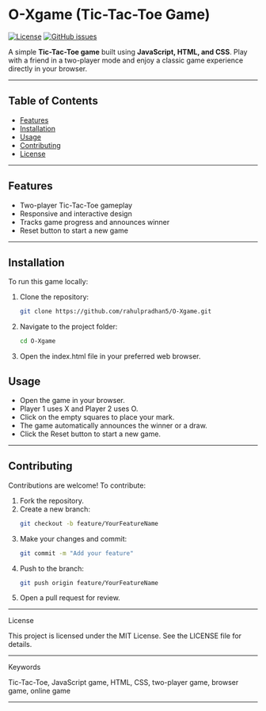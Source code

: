 # O-Xgame (Tic-Tac-Toe Game)

[![License](https://img.shields.io/badge/license-MIT-blue.svg)](LICENSE)
[![GitHub issues](https://img.shields.io/github/issues/rahulpradhan5/O-Xgame)](https://github.com/rahulpradhan5/O-Xgame/issues)

A simple **Tic-Tac-Toe game** built using **JavaScript, HTML, and CSS**. Play with a friend in a two-player mode and enjoy a classic game experience directly in your browser.

---

## Table of Contents
- [Features](#features)
- [Installation](#installation)
- [Usage](#usage)
- [Contributing](#contributing)
- [License](#license)

---

## Features
- Two-player Tic-Tac-Toe gameplay
- Responsive and interactive design
- Tracks game progress and announces winner
- Reset button to start a new game

---

## Installation

To run this game locally:

1. Clone the repository:
   ```bash
   git clone https://github.com/rahulpradhan5/O-Xgame.git

2. Navigate to the project folder:
   ```bash
   cd O-Xgame


3. Open the index.html file in your preferred web browser.
   
## Usage

- Open the game in your browser.
- Player 1 uses X and Player 2 uses O.
- Click on the empty squares to place your mark.
- The game automatically announces the winner or a draw.
- Click the Reset button to start a new game.
  
---

## Contributing

Contributions are welcome! To contribute:

 1. Fork the repository.
 2. Create a new branch:
    ```bash
    git checkout -b feature/YourFeatureName
3. Make your changes and commit:
    ```bash
    git commit -m "Add your feature"
4. Push to the branch:
    ```bash
    git push origin feature/YourFeatureName
5. Open a pull request for review.

---

License

This project is licensed under the MIT License. See the LICENSE
 file for details.

---

Keywords

Tic-Tac-Toe, JavaScript game, HTML, CSS, two-player game, browser game, online game


---

